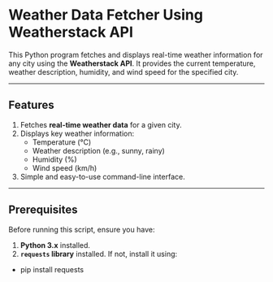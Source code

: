 # Weather Data Fetcher Using Weatherstack API

This Python program fetches and displays real-time weather information for any city using the **Weatherstack API**. It provides the current temperature, weather description, humidity, and wind speed for the specified city.

---

## Features
1. Fetches **real-time weather data** for a given city.
2. Displays key weather information:
   - Temperature (°C)
   - Weather description (e.g., sunny, rainy)
   - Humidity (%)
   - Wind speed (km/h)
3. Simple and easy-to-use command-line interface.

---

## Prerequisites
Before running this script, ensure you have:
1. **Python 3.x** installed.
2. **`requests` library** installed. If not, install it using:
- pip install requests
